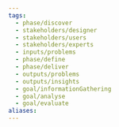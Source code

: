 ```yaml
---
tags:
  - phase/discover
  - stakeholders/designer
  - stakeholders/users
  - stakeholders/experts
  - inputs/problems
  - phase/define
  - phase/deliver
  - outputs/problems
  - outputs/insights
  - goal/informationGathering
  - goal/analyse
  - goal/evaluate
aliases:
---
```

